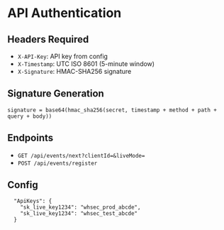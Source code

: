 # API Authentication

## Headers Required
- `X-API-Key`: API key from config
- `X-Timestamp`: UTC ISO 8601 (5-minute window)
- `X-Signature`: HMAC-SHA256 signature

## Signature Generation
```
signature = base64(hmac_sha256(secret, timestamp + method + path + query + body))
```
 
## Endpoints
- `GET /api/events/next?clientId=&liveMode=`
- `POST /api/events/register`

## Config
```
  "ApiKeys": {
    "sk_live_key1234": "whsec_prod_abcde",
    "sk_live_key1234": "whsec_test_abcde"
  }
  ```